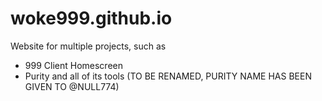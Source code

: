 # woke999.github.io
Website for multiple projects, such as
* 999 Client Homescreen
* Purity and all of its tools (TO BE RENAMED, PURITY NAME HAS BEEN GIVEN TO @NULL774)
